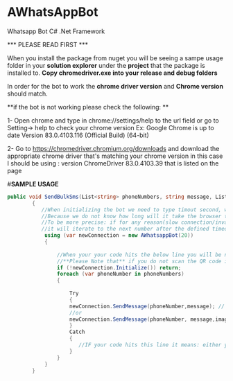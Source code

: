 # AWhatsAppBot
Whatsapp Bot C# .Net Framework

*** PLEASE READ FIRST ***

When you install the package from nuget you will be seeing a sampe usage folder in your **solution explorer** under the **project** that the package is installed to.
**Copy chromedriver.exe into your release and debug folders** 


In order for the bot to work the **chrome driver version** and  **Chrome version** should match.

**if the bot is not working please check the following: **

1- Open chrome and type in chrome://settings/help to the url field or go to Setting-> help to check your chrome version
Ex:
Google Chrome is up to date
Version 83.0.4103.116 (Official Build) (64-bit)

2- Go to https://chromedriver.chromium.org/downloads and download the appropriate chrome driver that's matching your chrome version
in this case I should be using : version ChromeDriver 83.0.4103.39 that is listed on the page


#**SAMPLE USAGE**

```csharp
public void SendBulkSms(List<string> phoneNumbers, string message, List<string> imagePaths )
        {
           //When initializing the bot we need to type timout second, we need parameter 
           //Because we do not know how long will it take the browser to load all the elements required for the bot to work
           //To be more precise: if for any reason(slow connection/invalid phone number etc) the bot will not send the message to a specific number
           //it will iterate to the next number after the defined timeout seconds 20 in this case.
            using (var newConnection = new AWhatsappBot(20)) 
            {
            
                //When your your code hits the below line you will be needing to scan the QR code through your mobile to open web whatsapp.
                //**Please Note that** if you do not scan the QR code in defined timeout second, it will return.
                if (!newConnection.Initialize()) return;   
                foreach (var phoneNumber in phoneNumbers)
                {
                   
                    Try
                    {
                    newConnection.SendMessage(phoneNumber,message); // send message
                    //or
                    newConnection.SendMessage(phoneNumber, message,imagePaths); // send images   ( directory path will be given here.
                    }
                    Catch
                    {
                       //IF your code hits this line it means: either you have an invalid phone number, the phone number does not have whatsapp or It failed because of the slow                        //internet connection
                    }
                }
            }
        }
 ```
